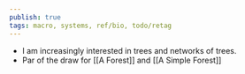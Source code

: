 ```yaml
---
publish: true
tags: macro, systems, ref/bio, todo/retag
---
```

- I am increasingly interested in trees and networks of trees.
- Par of the draw for [[A Forest]] and [[A Simple Forest]]
